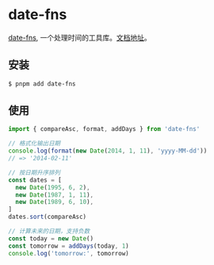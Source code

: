 # date-fns

[date-fns](https://date-fns.org/), 一个处理时间的工具库。[文档地址](https://date-fns.org/docs/Getting-Started)。

## 安装

```sh
$ pnpm add date-fns
```

## 使用

```js
import { compareAsc, format, addDays } from 'date-fns'

// 格式化输出日期
console.log(format(new Date(2014, 1, 11), 'yyyy-MM-dd'))
// => '2014-02-11'

// 按日期升序排列
const dates = [
  new Date(1995, 6, 2),
  new Date(1987, 1, 11),
  new Date(1989, 6, 10),
]
dates.sort(compareAsc)

// 计算未来的日期，支持负数
const today = new Date()
const tomorrow = addDays(today, 1)
console.log('tomorrow:', tomorrow)
```

